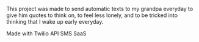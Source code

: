 This project was made to send automatic texts to my grandpa everyday to give him quotes to think on, to feel less lonely, and to be tricked into thinking that I wake up early everyday.

Made with Twilio API SMS SaaS
